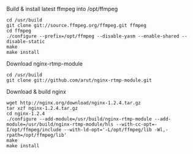 Build & install latest ffmpeg into /opt/ffmpeg

    cd /usr/build
    git clone git://source.ffmpeg.org/ffmpeg.git ffmpeg
    cd ffmpeg
    ./configure --prefix=/opt/ffmpeg --disable-yasm --enable-shared --disable-static
    make
    make install

Download nginx-rtmp-module

    cd /usr/build
    git clone git://github.com/arut/nginx-rtmp-module.git

Download & build nginx

    wget http://nginx.org/download/nginx-1.2.4.tar.gz
    tar xzf nginx-1.2.4.tar.gz
    cd nginx-1.2.4
    ./configure --add-module=/usr/build/nginx-rtmp-module --add-module=/usr/build/nginx-rtmp-module/hls --with-cc-opt=-I/opt/ffmpeg/include --with-ld-opt='-L/opt/ffmpeg/lib -Wl,-rpath=/opt/ffmpeg/lib'
    make
    make install